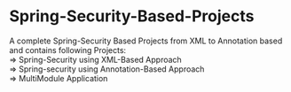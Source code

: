# Spring-Security-Based-Projects
A complete Spring-Security Based Projects from XML to Annotation based and contains following Projects: </br>
=> Spring-Security using XML-Based Approach </br>
=> Spring-security using Annotation-Based Approach </br>
=> MultiModule Application </br>
